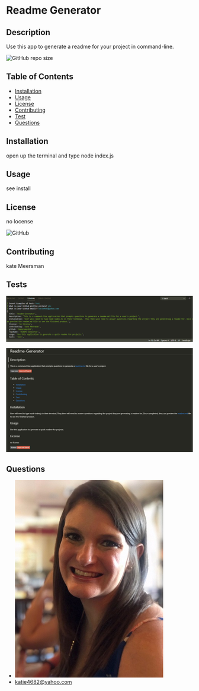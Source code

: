 
  # Readme Generator
  ## Description
  Use this app to generate a readme for your project in command-line.

  ![GitHub repo size](https://img.shields.io/github/repo-size/kmeersman624/README-Generator)

  ## Table of Contents
  * [Installation](#installation)
  * [Usage](#usage)
  * [License](#license)
  * [Contributing](#contributing)
  * [Test](#tests)
  * [Questions](#questions) 

  ## Installation
  open up the terminal and type node index.js

  ## Usage
  see install

  ## License
  no locense 

  ![GitHub](https://img.shields.io/github/license/kmeersman624/README-Generator)

  ## Contributing
  kate Meersman

  ## Tests

  ![image of test](./assets/images/readme1.PNG)

  ![image of test](./assets/images/readme2.PNG)

  ## Questions
  * ![GitHub Portfolio Picture](./assets/images/kate.JPG)
  * katie4682@yahoo.com

    